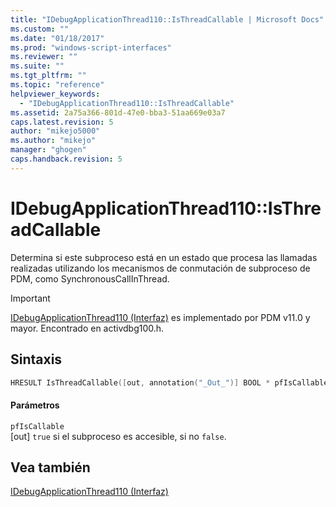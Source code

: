 ```yaml
---
title: "IDebugApplicationThread110::IsThreadCallable | Microsoft Docs"
ms.custom: ""
ms.date: "01/18/2017"
ms.prod: "windows-script-interfaces"
ms.reviewer: ""
ms.suite: ""
ms.tgt_pltfrm: ""
ms.topic: "reference"
helpviewer_keywords: 
  - "IDebugApplicationThread110::IsThreadCallable"
ms.assetid: 2a75a366-801d-47e0-bba3-51aa669e03a7
caps.latest.revision: 5
author: "mikejo5000"
ms.author: "mikejo"
manager: "ghogen"
caps.handback.revision: 5
---
```

# IDebugApplicationThread110::IsThreadCallable
Determina si este subproceso está en un estado que procesa las llamadas realizadas utilizando los mecanismos de conmutación de subproceso de PDM, como SynchronousCallInThread.  
  
> [!IMPORTANT]
>  [IDebugApplicationThread110 \(Interfaz\)](../../winscript/reference/idebugapplicationthread110-interface.md) es implementado por PDM v11.0 y mayor.  Encontrado en activdbg100.h.  
  
## Sintaxis  
  
```cpp  
HRESULT IsThreadCallable([out, annotation("_Out_")] BOOL * pfIsCallable);  
```  
  
#### Parámetros  
 `pfIsCallable`  
 \[out\] `true` si el subproceso es accesible, si no `false`.  
  
## Vea también  
 [IDebugApplicationThread110 \(Interfaz\)](../../winscript/reference/idebugapplicationthread110-interface.md)